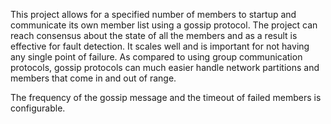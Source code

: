 This project allows for a specified number of members to startup and communicate its own member list using a gossip protocol.  The project can reach consensus about the state of all the members and as a result is effective for fault detection.  It scales well and is important for not having any single point of failure.  As compared to using group communication protocols, gossip protocols can much easier handle network partitions and members that come in and out of range.

The frequency of the gossip message and the timeout of failed members is configurable.
